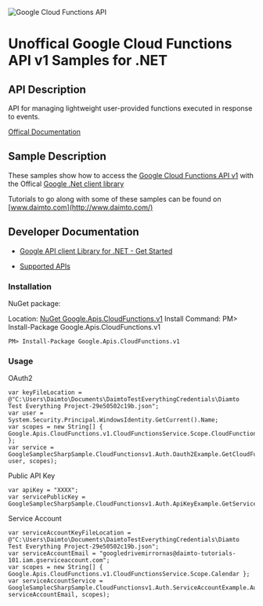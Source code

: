 ﻿![Google Cloud Functions API](http://www.google.com/images/icons/product/search-32.gif)

# Unoffical Google Cloud Functions API v1 Samples for .NET  

## API Description

API for managing lightweight user-provided functions executed in response to events.

[Offical Documentation](https://cloud.google.com/functions)

## Sample Description

These samples show how to access the [Google Cloud Functions API v1](https://cloud.google.com/functions) with the Offical [Google .Net client library](https://github.com/google/google-api-dotnet-client)

Tutorials to go along with some of these samples can be found on [www.daimto.com](http://www.daimto.com/)

## Developer Documentation

* [Google API client Library for .NET - Get Started](https://developers.google.com/api-client-library/dotnet/get_started)

* [Supported APIs](https://developers.google.com/api-client-library/dotnet/apis/)

### Installation

NuGet package:

Location: [NuGet Google.Apis.CloudFunctions.v1](https://www.nuget.org/packages/Google.Apis.CloudFunctions.v1)
Install Command: PM>  Install-Package Google.Apis.CloudFunctions.v1

```
PM> Install-Package Google.Apis.CloudFunctions.v1
```

### Usage

OAuth2
```
var keyFileLocation = @"C:\Users\Daimto\Documents\DaimtoTestEverythingCredentials\Diamto Test Everything Project-29e50502c19b.json";
var user = System.Security.Principal.WindowsIdentity.GetCurrent().Name;
var scopes = new String[] { Google.Apis.CloudFunctions.v1.CloudFunctionsService.Scope.CloudFunctionsReadonly };
var service = GoogleSamplecSharpSample.CloudFunctionsv1.Auth.Oauth2Example.GetCloudFunctionsService(keyFileLocation, user, scopes);
```

Public API Key

```
var apiKey = "XXXX";
var servicePublicKey = GoogleSamplecSharpSample.CloudFunctionsv1.Auth.ApiKeyExample.GetService(apiKey);
```

Service Account
```
var serviceAccountKeyFileLocation = @"C:\Users\Daimto\Documents\DaimtoTestEverythingCredentials\Diamto Test Everything Project-29e50502c19b.json";
var serviceAccountEmail = "googledrivemirrornas@daimto-tutorials-101.iam.gserviceaccount.com";
var scopes = new String[] { Google.Apis.CloudFunctions.v1.CloudFunctionsService.Scope.Calendar };            
var serviceAccountService = GoogleSamplecSharpSample.CloudFunctionsv1.Auth.ServiceAccountExample.AuthenticateServiceAccount(serviceAccountKeyFileLocation, serviceAccountEmail, scopes);
```
